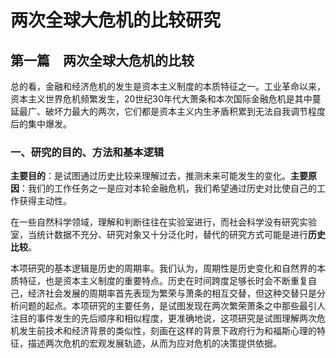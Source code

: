 # 两次全球大危机的比较研究

## 第一篇　两次全球大危机的比较

总的看，金融和经济危机的发生是资本主义制度的本质特征之一。工业革命以来，资本主义世界危机频繁发生，20世纪30年代大萧条和本次国际金融危机是其中蔓延最广、破坏力最大的两次，它们都是资本主义内生矛盾积累到无法自我调节程度后的集中爆发。

### 一、研究的目的、方法和基本逻辑

**主要目的**：是试图通过历史比较来理解过去，推测未来可能发生的变化。**主要原因**：我们的工作任务之一是应对本轮金融危机，我们希望通过历史对比使自己的工作获得主动性。

在一些自然科学领域，理解和判断往往在实验室进行，而社会科学没有研究实验室，当统计数据不充分、研究对象又十分泛化时，替代的研究方式可能是进行**历史比较**。

本项研究的基本逻辑是历史的周期率。我们认为，周期性是历史变化和自然界的本质特征，也是资本主义制度的重要特点。历史在时间跨度足够长时会不断重复自己，经济社会发展的周期率首先表现为繁荣与萧条的相互交替，但这种交替只是分析问题的起点。本项研究的主要任务，是试图发现在两次繁荣萧条之中那些最引人注目的事件发生的先后顺序和相似程度，更准确地说，这项研究是试图理解两次危机发生前技术和经济背景的类似性，刻画在这样的背景下政府行为和福斯心理的特征，描述两次危机的宏观发展轨迹，从而为应对危机的决策提供依据。

